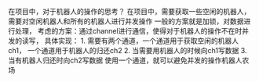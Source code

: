 在项目中，对于机器人的操作的思考？
在项目中，需要获取一些空闲的机器人，需要对空闲机器人和所有的机器人进行并发操作
一般的方案就是加锁，对数据进行处理，
考虑的方案：通过channel进行通信，使得对于机器人的操作不在时并发的读写，
	具体实现：
		1. 需要有两个通道，一个通道用于获取空闲的机器人ch1， 一个通道用于机器人的归还ch2
		2. 当需要用机器人的时候向ch1写数据
		3. 当有机器人归还时向ch2写数据
	使用一个通道，就可以避免并发的操作机器人农场

